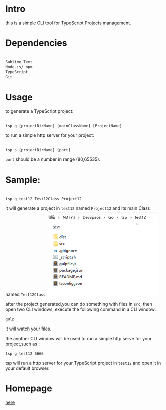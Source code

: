# Intro

this is a simple CLI tool for TypeScript Projects management.


# Dependencies

```

Sublime Text
Node.js/ npm
TypeScript
Git

```


# Usage

to generate a TypeScript project:

```

tsp g [projectDirName] [mainClassName] [ProjectName]

```

to run a simple http server for your project:

```

tsp s [projectDirName] [port]

```

`port` should be a number  in range (80,65535).



# Sample:

```

tsp g test12 Test12Class Project12

```

it will generate a project in `test12` named `Project12` and  its main Class named `Test12Class`:
![a screenshot of a TypeScript Project](https://raw.githubusercontent.com/suifengtec/tsp/master/screenshot.png)


after the project generated,you can do something with files in `src`, then open two CLI windows, execute the following command in a CLI window:

```
gulp
```
it will watch your files.

the another CLI window will be used to run a simple http serve for your project,such as :

```
tsp g test12 6666
```

tsp will run a http server for your TypeScript project in `test12` and open it in your default browser.

# Homepage

[here](http://coolwp.com/cli-tool-typescript-projects.html)